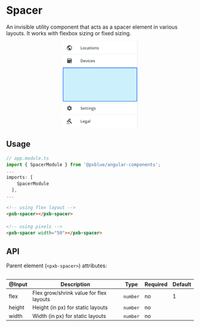 # Spacer

An invisible utility component that acts as a spacer element in various layouts. It works with flexbox sizing or fixed sizing.

<div style="width: 100%; text-align:center">
    <img width="40%" alt="Spacer used in Drawer Body" src="./images/spacer.png"><br/>
</div>

## Usage

```typescript
// app.module.ts
import { SpacerModule } from '@pxblue/angular-components';
...
imports: [
    SpacerModule
  ],
...
```

```html
<!-- using flex layout -->
<pxb-spacer></pxb-spacer>

<!-- using pixels -->
<pxb-spacer width="50"></pxb-spacer>
```

## API

Parent element (`<pxb-spacer>`) attributes:

<div style="overflow: auto;">

| @Input | Description                             | Type     | Required | Default |
| ------ | --------------------------------------- | -------- | -------- | ------- |
| flex   | Flex grow/shrink value for flex layouts | `number` | no       | 1       |
| height | Height (in px) for static layouts       | `number` | no       |         |
| width  | Width (in px) for static layouts        | `number` | no       |         |

</div>
